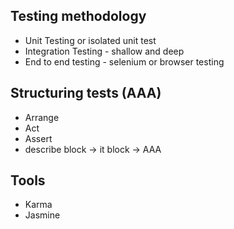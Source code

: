 ## Testing methodology

* Unit Testing or isolated unit test
* Integration Testing - shallow and deep
* End to end testing - selenium or browser testing

## Structuring tests (AAA)

* Arrange
* Act
* Assert
* describe block -> it block -> AAA

## Tools

* Karma
* Jasmine
